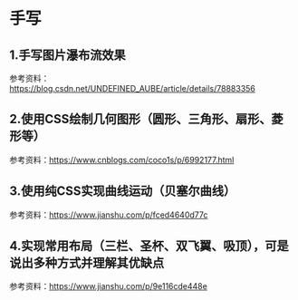 # 手写

## 1.手写图片瀑布流效果
参考资料：https://blog.csdn.net/UNDEFINED_AUBE/article/details/78883356

## 2.使用CSS绘制几何图形（圆形、三角形、扇形、菱形等）
参考资料：https://www.cnblogs.com/coco1s/p/6992177.html

## 3.使用纯CSS实现曲线运动（贝塞尔曲线）
参考资料：https://www.jianshu.com/p/fced4640d77c

## 4.实现常用布局（三栏、圣杯、双飞翼、吸顶），可是说出多种方式并理解其优缺点
参考资料：https://www.jianshu.com/p/9e116cde448e